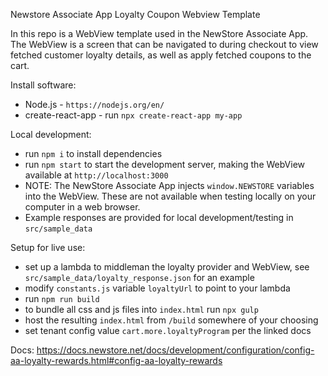 Newstore Associate App Loyalty Coupon Webview Template

In this repo is a WebView template used in the NewStore Associate App. The WebView is a screen that can be navigated to during checkout to view fetched customer loyalty details, as well as apply fetched coupons to the cart. 

Install software:
- Node.js - `https://nodejs.org/en/`
- create-react-app - run `npx create-react-app my-app`

Local development:
- run `npm i` to install dependencies
- run `npm start` to start the development server, making the WebView available at `http://localhost:3000`
- NOTE: The NewStore Associate App injects `window.NEWSTORE` variables into the WebView. These are not available when testing locally on your computer in a web browser.
- Example responses are provided for local development/testing in `src/sample_data`

Setup for live use:
- set up a lambda to middleman the loyalty provider and WebView, see `src/sample_data/loyalty_response.json` for an example
- modify `constants.js` variable `loyaltyUrl` to point to your lambda
- run `npm run build`
- to bundle all css and js files into `index.html` run `npx gulp`
- host the resulting `index.html` from `/build` somewhere of your choosing
- set tenant config value `cart.more.loyaltyProgram` per the linked docs

Docs: https://docs.newstore.net/docs/development/configuration/config-aa-loyalty-rewards.html#config-aa-loyalty-rewards
